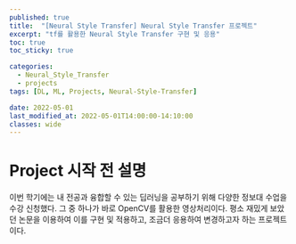 ```yaml
---
published: true
title:  "[Neural Style Transfer] Neural Style Transfer 프로젝트"
excerpt: "tf를 활용한 Neural Style Transfer 구현 및 응용"
toc: true
toc_sticky: true

categories:
  - Neural_Style_Transfer
  - projects
tags: [DL, ML, Projects, Neural-Style-Transfer]

date: 2022-05-01
last_modified_at: 2022-05-01T14:00:00-14:10:00
classes: wide
---
```

# Project 시작 전 설명

이번 학기에는 내 전공과 융합할 수 있는 딥러닝을 공부하기 위해 다양한 정보대 수업을 수강 신청했다. 그 중 하나가 바로 OpenCV를 활용한 영상처리이다.
평소 재밌게 보았던 논문을 이용하여 이를 구현 및 적용하고, 조금더 응용하여 변경하고자 하는 프로젝트이다.
